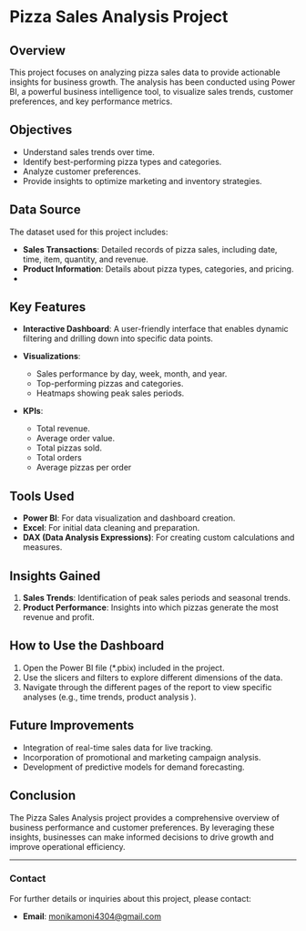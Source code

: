 # Pizza Sales Analysis Project

## Overview
This project focuses on analyzing pizza sales data to provide actionable insights for business growth. The analysis has been conducted using Power BI, a powerful business intelligence tool, to visualize sales trends, customer preferences, and key performance metrics.

## Objectives
- Understand sales trends over time.
- Identify best-performing pizza types and categories.
- Analyze customer preferences.
- Provide insights to optimize marketing and inventory strategies.

## Data Source
The dataset used for this project includes:
- **Sales Transactions**: Detailed records of pizza sales, including date, time, item, quantity, and revenue.
- **Product Information**: Details about pizza types, categories, and pricing.
- 
## Key Features
- **Interactive Dashboard**: A user-friendly interface that enables dynamic filtering and drilling down into specific data points.
- **Visualizations**:
  - Sales performance by day, week, month, and year.
  - Top-performing pizzas and categories.
  - Heatmaps showing peak sales periods.
   
- **KPIs**:
  - Total revenue.
  - Average order value.
  - Total pizzas sold.
  - Total orders
  - Average pizzas per order
   
## Tools Used
- **Power BI**: For data visualization and dashboard creation.
- **Excel**: For initial data cleaning and preparation.
- **DAX (Data Analysis Expressions)**: For creating custom calculations and measures.

## Insights Gained
1. **Sales Trends**: Identification of peak sales periods and seasonal trends.
2. **Product Performance**: Insights into which pizzas generate the most revenue and profit.

## How to Use the Dashboard
1. Open the Power BI file (\*.pbix) included in the project.
2. Use the slicers and filters to explore different dimensions of the data.
3. Navigate through the different pages of the report to view specific analyses (e.g., time trends, product analysis ).

## Future Improvements
- Integration of real-time sales data for live tracking.
- Incorporation of promotional and marketing campaign analysis.
- Development of predictive models for demand forecasting.

## Conclusion
The Pizza Sales Analysis project provides a comprehensive overview of business performance and customer preferences. By leveraging these insights, businesses can make informed decisions to drive growth and improve operational efficiency.

---

### Contact
For further details or inquiries about this project, please contact:
- **Email**: monikamoni4304@gmail.com


